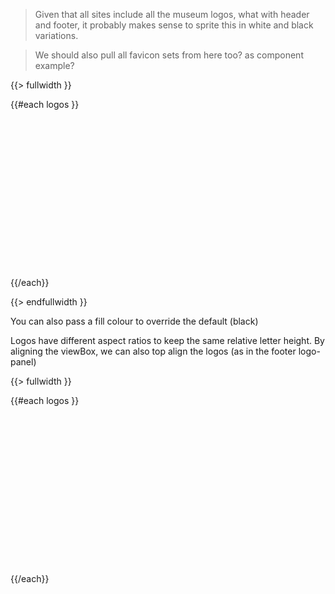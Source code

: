 > Given that all sites include all the museum logos, what with header and footer, it probably makes sense to sprite this in white and black variations.

> We should also pull all favicon sets from here too? as component example?

{{> fullwidth }}

<div class="Examplegrid">
{{#each logos }}
  <div class="Examplegrid__item " style="flex-basis: {{width}}px">
    <svg style="max-width: calc(100% - 2rem); height: auto; margin: 1rem"  width="{{ this.width }}" height="236">
      <use xlink:href="/assets/img/sprite/symbol/sprite.symbol.svg#{{ @key }}" />
    </svg>
  </div>
{{/each}}
</div>

{{> endfullwidth }}

You can also pass a fill colour to override the default (black)

Logos have different aspect ratios to keep the same relative letter height.
By aligning the viewBox, we can also top align the logos (as in the footer logo-panel)

{{> fullwidth }}

<div class="u-grad-blue-purple Examplegrid Examplegrid--reversed">
{{#each logos }}
  <div class="Examplegrid__item " style="flex-basis: {{width}}px">
    <svg style="max-width: calc(100% - 2rem); height: auto; margin: 1rem" viewBox="0 0 {{ width }} {{ height }}" width="{{ width }}" height="236" preserveAspectRatio="xMinYMin meet"><use xlink:href="/assets/img/sprite/symbol/sprite.symbol.svg#{{ @key }}" fill="#fff"></use></svg>
  </div>
{{/each}}
</div>
